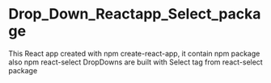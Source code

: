 # Drop_Down_Reactapp_Select_package
This React app created with npm create-react-app, it contain npm package also npm react-select DropDowns are built with Select tag from react-select package
